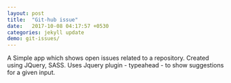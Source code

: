 ```yaml
---
layout: post
title:  "Git-hub issue"
date:   2017-10-08 04:17:57 +0530
categories: jekyll update
demo: git-issues/
---
```

A Simple app which shows open issues related to a repository. Created using JQuery, SASS. Uses Jquery plugin - typeahead - to show suggestions for a given input.
